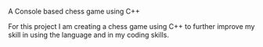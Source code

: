 A Console based chess game using C++

For this project I am creating a chess game using C++ to further improve my skill in using the language and in my coding skills. 
